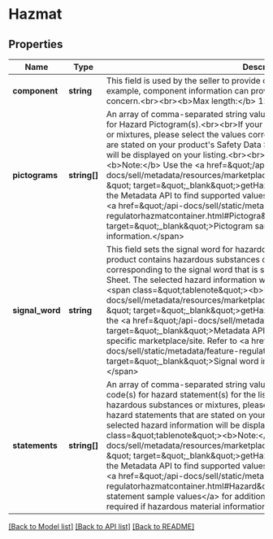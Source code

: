 # Hazmat

## Properties
Name | Type | Description | Notes
------------ | ------------- | ------------- | -------------
**component** | **string** | This field is used by the seller to provide component information for the listing. For example, component information can provide the specific material of Hazmat concern.&lt;br&gt;&lt;br&gt;&lt;b&gt;Max length:&lt;/b&gt; 120 | [optional] 
**pictograms** | **string[]** | An array of comma-separated string values listing applicable pictogram code(s) for Hazard Pictogram(s).&lt;br&gt;&lt;br&gt;If your product contains hazardous substances or mixtures, please select the values corresponding to the hazard pictograms that are stated on your product&#x27;s Safety Data Sheet. The selected hazard information will be displayed on your listing.&lt;br&gt;&lt;br&gt;&lt;span class&#x3D;\&quot;tablenote\&quot;&gt;&lt;b&gt;Note:&lt;/b&gt; Use the &lt;a href&#x3D;\&quot;/api-docs/sell/metadata/resources/marketplace/methods/getHazardousMaterialsLabels \&quot; target&#x3D;\&quot;_blank\&quot;&gt;getHazardousMaterialsLabels&lt;/a&gt; method in the Metadata API to find supported values for a specific marketplace/site. Refer to &lt;a href&#x3D;\&quot;/api-docs/sell/static/metadata/feature-regulatorhazmatcontainer.html#Pictogra\&quot; target&#x3D;\&quot;_blank\&quot;&gt;Pictogram sample values&lt;/a&gt; for additional information.&lt;/span&gt; | [optional] 
**signal_word** | **string** | This field sets the signal word for hazardous materials in the listing.&lt;br&gt;&lt;br&gt;If your product contains hazardous substances or mixtures, please select a value corresponding to the signal word that is stated on your product&#x27;s Safety Data Sheet. The selected hazard information will be displayed on your listing.&lt;br&gt;&lt;br&gt;&lt;span class&#x3D;\&quot;tablenote\&quot;&gt;&lt;b&gt;Note:&lt;/b&gt; Use the &lt;a href&#x3D;\&quot;/api-docs/sell/metadata/resources/marketplace/methods/getHazardousMaterialsLabels \&quot; target&#x3D;\&quot;_blank\&quot;&gt;getHazardousMaterialsLabels&lt;/a&gt; method in the &lt;a href&#x3D;\&quot;/api-docs/sell/metadata/resources/methods \&quot; target&#x3D;\&quot;_blank\&quot;&gt;Metadata API&lt;/a&gt; to find supported values for a specific marketplace/site. Refer to &lt;a href&#x3D;\&quot;/api-docs/sell/static/metadata/feature-regulatorhazmatcontainer.html#Signal\&quot; target&#x3D;\&quot;_blank\&quot;&gt;Signal word information&lt;/a&gt; for additional information.&lt;/span&gt; | [optional] 
**statements** | **string[]** | An array of comma-separated string values specifying applicable statement code(s) for hazard statement(s) for the listing.&lt;br&gt;&lt;br&gt;If your product contains hazardous substances or mixtures, please select the values corresponding to the hazard statements that are stated on your product&#x27;s Safety Data Sheet. The selected hazard information will be displayed on your listing.&lt;br&gt;&lt;br&gt;&lt;span class&#x3D;\&quot;tablenote\&quot;&gt;&lt;b&gt;Note:&lt;/b&gt; Use the &lt;a href&#x3D;\&quot;/api-docs/sell/metadata/resources/marketplace/methods/getHazardousMaterialsLabels \&quot; target&#x3D;\&quot;_blank\&quot;&gt;getHazardousMaterialsLabels&lt;/a&gt; method in the Metadata API to find supported values for a specific marketplace/site. Refer to &lt;a href&#x3D;\&quot;/api-docs/sell/static/metadata/feature-regulatorhazmatcontainer.html#Hazard\&quot; target&#x3D;\&quot;_blank\&quot;&gt;Hazard statement sample values&lt;/a&gt; for additional information.&lt;/span&gt;&lt;br&gt;This field is required if hazardous material information is provided for the listing. | [optional] 

[[Back to Model list]](../../README.md#documentation-for-models) [[Back to API list]](../../README.md#documentation-for-api-endpoints) [[Back to README]](../../README.md)

